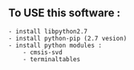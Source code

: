 ## To USE this software :
	- install libpython2.7
	- install python-pip (2.7 vesion)
	- install python modules :
		- cmsis-svd
		- terminaltables 
